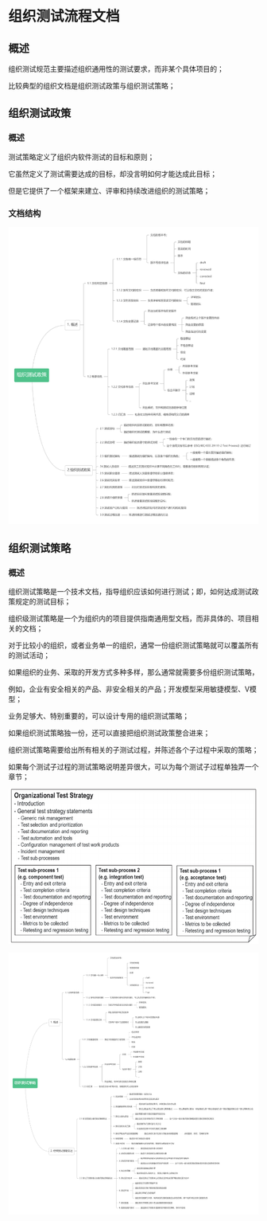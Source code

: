 # 组织测试流程文档

## 概述

组织测试规范主要描述组织通用性的测试要求，而非某个具体项目的；

比较典型的组织文档是组织测试政策与组织测试策略；

## 组织测试政策

### 概述

测试策略定义了组织内软件测试的目标和原则；

它虽然定义了测试需要达成的目标，却没言明如何才能达成此目标；

但是它提供了一个框架来建立、评审和持续改进组织的测试策略；

### 文档结构

![](../../../../.gitbook/assets/zu-zhi-ce-shi-zheng-ce-.png)



## 组织测试策略

### 概述

组织测试策略是一个技术文档，指导组织应该如何进行测试；即，如何达成测试政策规定的测试目标；

组织级测试策略是一个为组织内的项目提供指南通用型文档，而非具体的、项目相关的文档；



对于比较小的组织，或者业务单一的组织，通常一份组织测试策略就可以覆盖所有的测试活动；

如果组织的业务、采取的开发方式多种多样，那么通常就需要多份组织测试策略，

例如，企业有安全相关的产品、非安全相关的产品；开发模型采用敏捷模型、V模型；

业务足够大、特别重要的，可以设计专用的组织测试策略；

如果组织测试策略独一份，还可以直接把组织测试政策整合进来；



组织测试策略需要给出所有相关的子测试过程，并陈述各个子过程中采取的策略；

如果每个测试子过程的测试策略说明差异很大，可以为每个测试子过程单独弄一个章节；

![&#x7EC4;&#x7EC7;&#x6D4B;&#x8BD5;&#x7B56;&#x7565;&#x793A;&#x4F8B;](../../../../.gitbook/assets/image%20%28102%29.png)

![&#x7EC4;&#x7EC7;&#x6D4B;&#x8BD5;&#x7B56;&#x7565;&#x6587;&#x6863;&#x7ED3;&#x6784;](../../../../.gitbook/assets/test-strategy.png)

